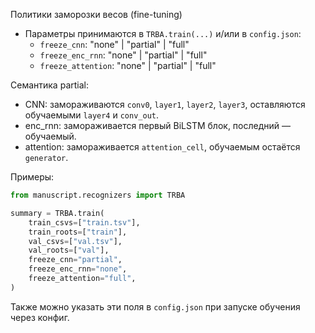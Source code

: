 Политики заморозки весов (fine-tuning)

- Параметры принимаются в `TRBA.train(...)` и/или в `config.json`:
  - `freeze_cnn`: "none" | "partial" | "full"
  - `freeze_enc_rnn`: "none" | "partial" | "full"
  - `freeze_attention`: "none" | "partial" | "full"

Семантика partial:
- CNN: замораживаются `conv0`, `layer1`, `layer2`, `layer3`, оставляются обучаемыми `layer4` и `conv_out`.
- enc_rnn: замораживается первый BiLSTM блок, последний — обучаемый.
- attention: замораживается `attention_cell`, обучаемым остаётся `generator`.

Примеры:

```python
from manuscript.recognizers import TRBA

summary = TRBA.train(
    train_csvs=["train.tsv"],
    train_roots=["train"],
    val_csvs=["val.tsv"],
    val_roots=["val"],
    freeze_cnn="partial",
    freeze_enc_rnn="none",
    freeze_attention="full",
)
```

Также можно указать эти поля в `config.json` при запуске обучения через конфиг.

